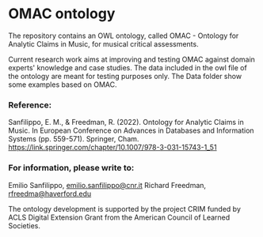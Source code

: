 # OMAC ontology
The repository contains an OWL ontology, called OMAC - Ontology for Analytic Claims in Music, for musical critical assessments.

Current research work aims at improving and testing OMAC against domain experts' knowledge and case studies. The data included in the owl file of the ontology are meant for testing purposes only. The Data folder show some examples based on OMAC.

### Reference:
Sanfilippo, E. M., & Freedman, R. (2022). Ontology for Analytic Claims in Music. In European Conference on Advances in Databases and Information Systems (pp. 559-571). Springer, Cham.
https://link.springer.com/chapter/10.1007/978-3-031-15743-1_51


### For information, please write to:
Emilio Sanfilippo, emilio.sanfilippo@cnr.it
Richard Freedman, rfreedma@haverford.edu

The ontology development is supported by the project CRIM funded by ACLS Digital Extension Grant from the American Council of Learned Societies.
